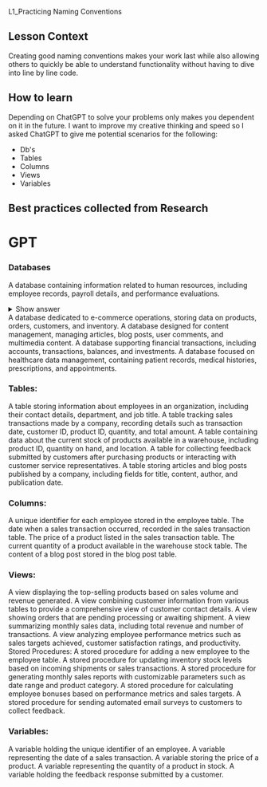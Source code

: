 L1_Practicing Naming Conventions

## Lesson Context
Creating good naming conventions makes your work last while also allowing others to quickly be able to understand functionality without having to dive into line by line code.

## How to learn
Depending on ChatGPT to solve your problems only makes you dependent on it in the future. I want to improve my creative thinking and speed so I asked ChatGPT to give me potential scenarios for the following:
- Db's
- Tables
- Columns
- Views
- Variables



## Best practices collected from Research

# GPT 

### Databases
A database containing information related to human resources, including employee records, payroll details, and performance evaluations.

<details>
  <summary>Show answer</summary>
  
  ### Heading
  1. Foo
  2. Bar
     * Baz
     * Qux

  ### Some Javascript
  ```js
  function logSomething(something) {
    console.log('Something', something);
  }
  ```
</details>
A database dedicated to e-commerce operations, storing data on products, orders, customers, and inventory.
A database designed for content management, managing articles, blog posts, user comments, and multimedia content.
A database supporting financial transactions, including accounts, transactions, balances, and investments.
A database focused on healthcare data management, containing patient records, medical histories, prescriptions, and appointments.

### Tables:
A table storing information about employees in an organization, including their contact details, department, and job title.
A table tracking sales transactions made by a company, recording details such as transaction date, customer ID, product ID, quantity, and total amount.
A table containing data about the current stock of products available in a warehouse, including product ID, quantity on hand, and location.
A table for collecting feedback submitted by customers after purchasing products or interacting with customer service representatives.
A table storing articles and blog posts published by a company, including fields for title, content, author, and publication date.

### Columns:
A unique identifier for each employee stored in the employee table.
The date when a sales transaction occurred, recorded in the sales transaction table.
The price of a product listed in the sales transaction table.
The current quantity of a product available in the warehouse stock table.
The content of a blog post stored in the blog post table.

### Views:
A view displaying the top-selling products based on sales volume and revenue generated.
A view combining customer information from various tables to provide a comprehensive view of customer contact details.
A view showing orders that are pending processing or awaiting shipment.
A view summarizing monthly sales data, including total revenue and number of transactions.
A view analyzing employee performance metrics such as sales targets achieved, customer satisfaction ratings, and productivity.
Stored Procedures:
A stored procedure for adding a new employee to the employee table.
A stored procedure for updating inventory stock levels based on incoming shipments or sales transactions.
A stored procedure for generating monthly sales reports with customizable parameters such as date range and product category.
A stored procedure for calculating employee bonuses based on performance metrics and sales targets.
A stored procedure for sending automated email surveys to customers to collect feedback.

### Variables:
A variable holding the unique identifier of an employee.
A variable representing the date of a sales transaction.
A variable storing the price of a product.
A variable representing the quantity of a product in stock.
A variable holding the feedback response submitted by a customer.
